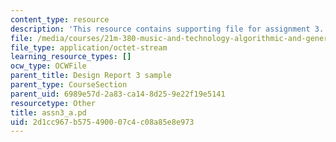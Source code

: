 ```yaml
---
content_type: resource
description: 'This resource contains supporting file for assignment 3. '
file: /media/courses/21m-380-music-and-technology-algorithmic-and-generative-music-spring-2010/2d1cc967b575490007c4c08a85e8e973_assn3_a.pd
file_type: application/octet-stream
learning_resource_types: []
ocw_type: OCWFile
parent_title: Design Report 3 sample
parent_type: CourseSection
parent_uid: 6989e57d-2a83-ca14-8d25-9e22f19e5141
resourcetype: Other
title: assn3_a.pd
uid: 2d1cc967-b575-4900-07c4-c08a85e8e973
---
```

